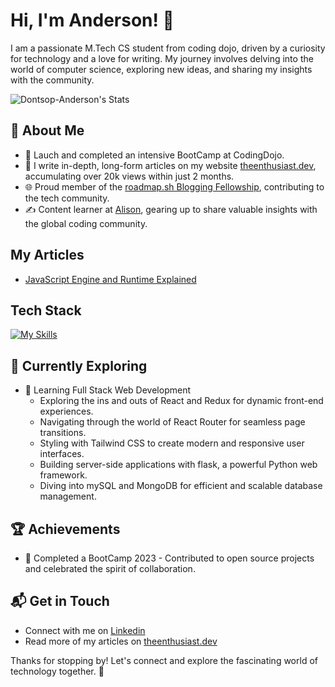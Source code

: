 # Hi, I'm Anderson! 👋

I am a passionate M.Tech CS student from coding dojo, driven by a curiosity for technology and a love for writing. My journey involves delving into the world of computer science, exploring new ideas, and sharing my insights with the community.

![Dontsop-Anderson's Stats](https://github-readme-stats.vercel.app/api?username=Dontsop-Anderson&theme=vue-dark&show_icons=true&hide_border=true&count_private=true)





## 🚀 About Me

- 🔭 Lauch and completed an intensive BootCamp at CodingDojo.
- 📝 I write in-depth, long-form articles on my website [theenthusiast.dev](https://theenthusiast.dev), accumulating over 20k views within just 2 months.
- 🌐 Proud member of the [roadmap.sh Blogging Fellowship](https://roadmap.sh/), contributing to the tech community.
- ✍️ Content learner at [Alison](https://alison.com/), gearing up to share valuable insights with the global coding community.

## My Articles
- [JavaScript Engine and Runtime Explained](https://www.freecodecamp.org/news/javascript-engine-and-runtime-explained/)


## Tech Stack
[![My Skills](https://skillicons.dev/icons?i=js,html,css,wasm)](https://skillicons.dev)

## 🌱 Currently Exploring

- 🚀 Learning Full Stack Web Development
  - Exploring the ins and outs of React and Redux for dynamic front-end experiences.
  - Navigating through the world of React Router for seamless page transitions.
  - Styling with Tailwind CSS to create modern and responsive user interfaces.
  - Building server-side applications with flask, a powerful Python web framework.
  - Diving into mySQL and MongoDB for efficient and scalable database management.

 ## 🏆 Achievements

- 🌟 Completed a BootCamp 2023 - Contributed to open source projects and celebrated the spirit of collaboration.


## 📬 Get in Touch

- Connect with me on [Linkedin](https://www.linkedin.com/in/anderson-kana-a69359261/)
- Read more of my articles on [theenthusiast.dev](https://theenthusiast.dev)

Thanks for stopping by! Let's connect and explore the fascinating world of technology together. 🚀



<!--

Here are some ideas to get you started:

- 🔭 I’m currently working on new projects from roadmap.sh to increase my skills and get more experience
- 🌱 I’m currently learning Linux System Adminstration from Alison
- 👯 I’m looking to collaborate on more projects and share ideas
- 🤔 I’m looking for help with with the new technology being implementated everyday in the tech
- 💬 Ask me about ...
- 📫 How to reach me: [Linkdin](https://www.linkedin.com/in/anderson-kana-a69359261/)
- 😄 Pronouns: ...
- ⚡ Fun fact: ...
-->

